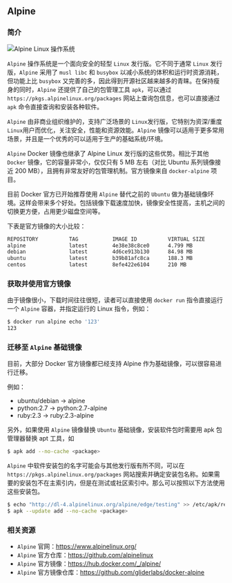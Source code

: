 ## Alpine

### 简介

![Alpine Linux 操作系统](_images/alpinelinux-logo.png)

`Alpine` 操作系统是一个面向安全的轻型 `Linux` 发行版。它不同于通常 `Linux` 发行版，`Alpine` 采用了 `musl libc` 和 `busybox` 以减小系统的体积和运行时资源消耗，但功能上比 `busybox` 又完善的多，因此得到开源社区越来越多的青睐。在保持瘦身的同时，`Alpine` 还提供了自己的包管理工具 `apk`，可以通过 `https://pkgs.alpinelinux.org/packages` 网站上查询包信息，也可以直接通过 `apk` 命令直接查询和安装各种软件。

`Alpine` 由非商业组织维护的，支持广泛场景的 `Linux`发行版，它特别为资深/重度`Linux`用户而优化，关注安全，性能和资源效能。`Alpine` 镜像可以适用于更多常用场景，并且是一个优秀的可以适用于生产的基础系统/环境。

`Alpine` Docker 镜像也继承了 Alpine Linux 发行版的这些优势。相比于其他 `Docker` 镜像，它的容量非常小，仅仅只有 5 MB 左右（对比 Ubuntu 系列镜像接近 200 MB），且拥有非常友好的包管理机制。官方镜像来自 `docker-alpine` 项目。

目前 Docker 官方已开始推荐使用 `Alpine` 替代之前的 `Ubuntu` 做为基础镜像环境。这样会带来多个好处。包括镜像下载速度加快，镜像安全性提高，主机之间的切换更方便，占用更少磁盘空间等。

下表是官方镜像的大小比较：

```bash
REPOSITORY          TAG           IMAGE ID          VIRTUAL SIZE
alpine              latest        4e38e38c8ce0      4.799 MB
debian              latest        4d6ce913b130      84.98 MB
ubuntu              latest        b39b81afc8ca      188.3 MB
centos              latest        8efe422e6104      210 MB
```

### 获取并使用官方镜像

由于镜像很小，下载时间往往很短，读者可以直接使用 `docker run` 指令直接运行一个 `Alpine` 容器，并指定运行的 Linux 指令，例如：

```bash
$ docker run alpine echo '123'
123
```

### 迁移至 `Alpine` 基础镜像

目前，大部分 Docker 官方镜像都已经支持 Alpine 作为基础镜像，可以很容易进行迁移。

例如：

* ubuntu/debian -> alpine
* python:2.7 -> python:2.7-alpine
* ruby:2.3 -> ruby:2.3-alpine

另外，如果使用 `Alpine` 镜像替换 `Ubuntu` 基础镜像，安装软件包时需要用 apk 包管理器替换 apt 工具，如

```bash
$ apk add --no-cache <package>
```

`Alpine` 中软件安装包的名字可能会与其他发行版有所不同，可以在 `https://pkgs.alpinelinux.org/packages` 网站搜索并确定安装包名称。如果需要的安装包不在主索引内，但是在测试或社区索引中。那么可以按照以下方法使用这些安装包。

```bash
$ echo "http://dl-4.alpinelinux.org/alpine/edge/testing" >> /etc/apk/repositories
$ apk --update add --no-cache <package>
```

### 相关资源

* `Alpine` 官网：https://www.alpinelinux.org/
* `Alpine` 官方仓库：https://github.com/alpinelinux
* `Alpine` 官方镜像：https://hub.docker.com/_/alpine/
* `Alpine` 官方镜像仓库：https://github.com/gliderlabs/docker-alpine
